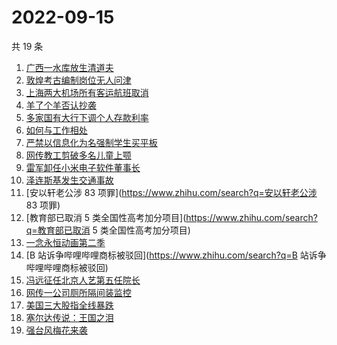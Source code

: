 # 2022-09-15

共 19 条

<!-- BEGIN -->
<!-- 最后更新时间 Thu Sep 15 2022 17:12:48 GMT+0800 (China Standard Time) -->

1. [广西一水库放生清道夫](https://www.zhihu.com/search?q=广西一水库放生清道夫)
1. [敦煌考古编制岗位无人问津](https://www.zhihu.com/search?q=敦煌考古编制岗位无人问津)
1. [上海两大机场所有客运航班取消](https://www.zhihu.com/search?q=上海两大机场所有客运航班取消)
1. [羊了个羊否认抄袭](https://www.zhihu.com/search?q=羊了个羊否认抄袭)
1. [多家国有大行下调个人存款利率](https://www.zhihu.com/search?q=多家国有大行下调个人存款利率)
1. [如何与工作相处](https://www.zhihu.com/search?q=如何与工作相处)
1. [严禁以信息化为名强制学生买平板](https://www.zhihu.com/search?q=严禁以信息化为名强制学生买平板)
1. [网传教工剪破多名儿童上颚](https://www.zhihu.com/search?q=网传教工剪破多名儿童上颚)
1. [雷军卸任小米电子软件董事长](https://www.zhihu.com/search?q=雷军卸任小米电子软件董事长)
1. [泽连斯基发生交通事故](https://www.zhihu.com/search?q=泽连斯基发生交通事故)
1. [安以轩老公涉 83 项罪](https://www.zhihu.com/search?q=安以轩老公涉 83 项罪)
1. [教育部已取消 5 类全国性高考加分项目](https://www.zhihu.com/search?q=教育部已取消 5 类全国性高考加分项目)
1. [一念永恒动画第二季](https://www.zhihu.com/search?q=一念永恒动画第二季)
1. [B 站诉争哔哩哔哩商标被驳回](https://www.zhihu.com/search?q=B 站诉争哔哩哔哩商标被驳回)
1. [冯远征任北京人艺第五任院长](https://www.zhihu.com/search?q=冯远征任北京人艺第五任院长)
1. [网传一公司厕所隔间装监控](https://www.zhihu.com/search?q=网传一公司厕所隔间装监控)
1. [美国三大股指全线暴跌](https://www.zhihu.com/search?q=美国三大股指全线暴跌)
1. [塞尔达传说：王国之泪](https://www.zhihu.com/search?q=塞尔达传说：王国之泪)
1. [强台风梅花来袭](https://www.zhihu.com/search?q=强台风梅花来袭)

<!-- END -->
